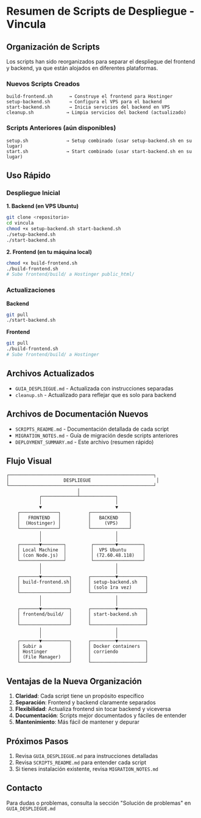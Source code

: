 # Resumen de Scripts de Despliegue - Vincula

## Organización de Scripts

Los scripts han sido reorganizados para separar el despliegue del frontend y backend, ya que están alojados en diferentes plataformas.

### Nuevos Scripts Creados

```
build-frontend.sh      → Construye el frontend para Hostinger
setup-backend.sh       → Configura el VPS para el backend
start-backend.sh       → Inicia servicios del backend en VPS
cleanup.sh            → Limpia servicios del backend (actualizado)
```

### Scripts Anteriores (aún disponibles)

```
setup.sh              → Setup combinado (usar setup-backend.sh en su lugar)
start.sh              → Start combinado (usar start-backend.sh en su lugar)
```

## Uso Rápido

### Despliegue Inicial

**1. Backend (en VPS Ubuntu)**
```bash
git clone <repositorio>
cd vincula
chmod +x setup-backend.sh start-backend.sh
./setup-backend.sh
./start-backend.sh
```

**2. Frontend (en tu máquina local)**
```bash
chmod +x build-frontend.sh
./build-frontend.sh
# Sube frontend/build/ a Hostinger public_html/
```

### Actualizaciones

**Backend**
```bash
git pull
./start-backend.sh
```

**Frontend**
```bash
git pull
./build-frontend.sh
# Sube frontend/build/ a Hostinger
```

## Archivos Actualizados

- `GUIA_DESPLIEGUE.md` - Actualizada con instrucciones separadas
- `cleanup.sh` - Actualizado para reflejar que es solo para backend

## Archivos de Documentación Nuevos

- `SCRIPTS_README.md` - Documentación detallada de cada script
- `MIGRATION_NOTES.md` - Guía de migración desde scripts anteriores
- `DEPLOYMENT_SUMMARY.md` - Este archivo (resumen rápido)

## Flujo Visual

```
┌─────────────────────────────────────────────────────┐
│                    DESPLIEGUE                        │
└─────────────────────────────────────────────────────┘
                          │
            ┌─────────────┴─────────────┐
            │                           │
            ▼                           ▼
    ┌──────────────┐          ┌──────────────┐
    │   FRONTEND   │          │   BACKEND    │
    │  (Hostinger) │          │     (VPS)    │
    └──────────────┘          └──────────────┘
            │                           │
            │                           │
    ┌───────▼────────┐         ┌────────▼─────────┐
    │ Local Machine  │         │  VPS Ubuntu      │
    │ (con Node.js)  │         │ (72.60.48.118)   │
    └────────────────┘         └──────────────────┘
            │                           │
            │                           │
    ┌───────▼──────────┐      ┌─────────▼──────────┐
    │ build-frontend.sh│      │ setup-backend.sh   │
    │                  │      │ (solo 1ra vez)     │
    └──────────────────┘      └────────────────────┘
            │                           │
            │                           │
    ┌───────▼──────────┐      ┌─────────▼──────────┐
    │ frontend/build/  │      │ start-backend.sh   │
    │                  │      │                    │
    └──────────────────┘      └────────────────────┘
            │                           │
            │                           │
    ┌───────▼──────────┐      ┌─────────▼──────────┐
    │ Subir a          │      │ Docker containers  │
    │ Hostinger        │      │ corriendo          │
    │ (File Manager)   │      │                    │
    └──────────────────┘      └────────────────────┘
```

## Ventajas de la Nueva Organización

1. **Claridad**: Cada script tiene un propósito específico
2. **Separación**: Frontend y backend claramente separados
3. **Flexibilidad**: Actualiza frontend sin tocar backend y viceversa
4. **Documentación**: Scripts mejor documentados y fáciles de entender
5. **Mantenimiento**: Más fácil de mantener y depurar

## Próximos Pasos

1. Revisa `GUIA_DESPLIEGUE.md` para instrucciones detalladas
2. Revisa `SCRIPTS_README.md` para entender cada script
3. Si tienes instalación existente, revisa `MIGRATION_NOTES.md`

## Contacto

Para dudas o problemas, consulta la sección "Solución de problemas" en `GUIA_DESPLIEGUE.md`

